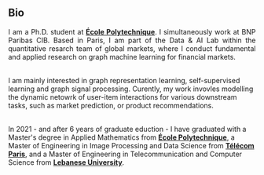 ## Bio


<p style="text-align:justify">I am a Ph.D. student at <a href="https://www.polytechnique.edu/en" target="_blank"><b>École Polytechnique</b></a>. I simultaneously work at BNP Paribas CIB. Based in Paris, I am part of the Data & AI Lab within the quantitative resarch team of global markets, where I conduct fundamental and applied research on graph machine learning for financial markets.<br><br>

I am mainly interested in graph representation learning, self-supervised learning and graph signal processing. Curently, my work invovles modelling the dynamic netowrk of user-item interactions for various downstream tasks, such as market prediction, or product recommendations. <br><br>

In 2021 - and after 6 years of graduate eduction - I have graduated with a Master's degree in Applied Mathematics from <a href="https://www.polytechnique.edu/en" target="_blank"><b>École Polytechnique</b></a>, a Master of Engineering in Image Processing and Data Science from <a href="https://www.telecom-paris.fr" target="_blank"><b>Télécom Paris</b></a>, and a Master of Engineering in Telecommunication and Computer Science from <a href="http://www.ulfg.ul.edu.lb" target="_blank"><b>Lebanese University</b></a>.

<br>


